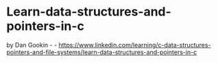 # Learn-data-structures-and-pointers-in-c
by Dan Gookin - - https://www.linkedin.com/learning/c-data-structures-pointers-and-file-systems/learn-data-structures-and-pointers-in-c
